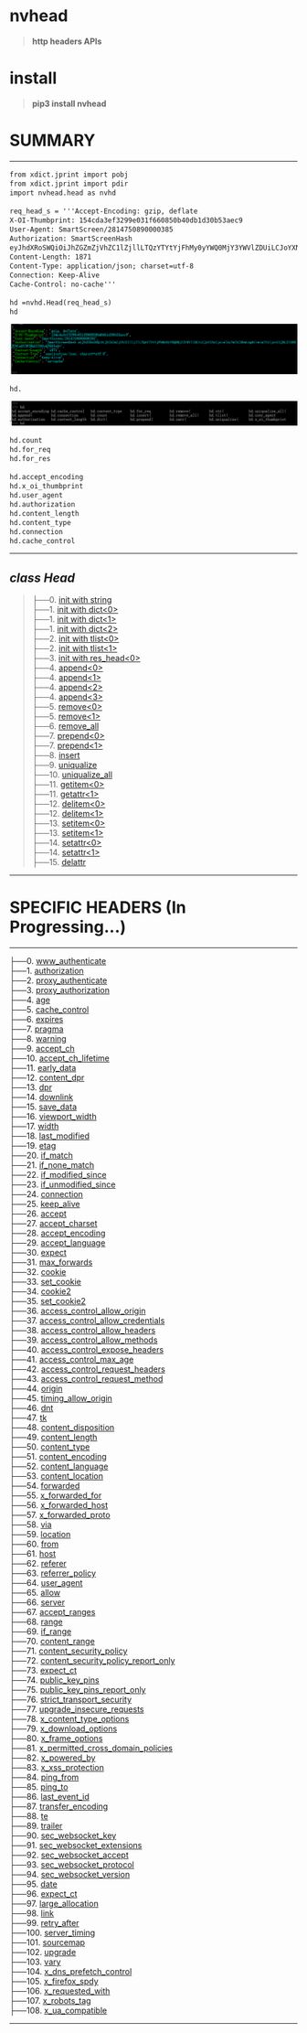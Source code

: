 # nvhead
>__http headers APIs__

# install
>__pip3 install nvhead__

# SUMMARY
-----------------------------------------------------------------------

    from xdict.jprint import pobj
    from xdict.jprint import pdir
    import nvhead.head as nvhd

    req_head_s = '''Accept-Encoding: gzip, deflate
    X-OI-Thumbprint: 154cda3ef3299e031f660850b40db1d30b53aec9
    User-Agent: SmartScreen/2814750890000385
    Authorization: SmartScreenHash eyJhdXRoSWQiOiJhZGZmZjVhZC1lZjllLTQzYTYtYjFhMy0yYWQ0MjY3YWVlZDUiLCJoYXNoIjoielAyTmlkZDkwLzg9Iiwia2V5IjoiUXJBL3lSRHJUNCs0Y2FZRkU2T0NyQT09In0=
    Content-Length: 1871
    Content-Type: application/json; charset=utf-8
    Connection: Keep-Alive
    Cache-Control: no-cache'''
    
    hd =nvhd.Head(req_head_s)
    hd    
![](nvhead/Images/Head.INTRODUCE.1.png)  <br>

    hd.
![](nvhead/Images/Head.INTRODUCE.0.png)  <br>

    hd.count
    hd.for_req
    hd.for_res
    
    hd.accept_encoding
    hd.x_oi_thumbprint
    hd.user_agent
    hd.authorization
    hd.content_length
    hd.content_type
    hd.connection
    hd.cache_control


-----------------------------------------------------------------------

_class Head_  
-------------------------------------------------------------------------
>├──0. [init with string](nvhead/Images/Head.init_with_string.0.png)  <br>
├──1. [init with dict\<0\>](nvhead/Images/Head.init_with_dict.0.png)  <br>
├──1. [init with dict\<1\>](nvhead/Images/Head.init_with_dict.1.png)  <br>
├──1. [init with dict\<2\>](nvhead/Images/Head.init_with_dict.0.png)  <br>
├──2. [init with tlist\<0\>](nvhead/Images/Head.init_with_tlist.0.png)  <br>
├──2. [init with tlist\<1\>](nvhead/Images/Head.init_with_tlist.1.png)  <br>
├──3. [init with res_head\<0\>](nvhead/Images/Head.init_with_res_head.0.png)  <br>
├──4. [append\<0\>](nvhead/Images/Head.append.0.png)  <br>
├──4. [append\<1\>](nvhead/Images/Head.append.1.png)  <br>
├──4. [append\<2\>](nvhead/Images/Head.append.2.png)  <br>
├──4. [append\<3\>](nvhead/Images/Head.append.3.png)  <br>
├──5. [remove\<0\>](nvhead/Images/Head.remove.0.png)  <br>
├──5. [remove\<1\>](nvhead/Images/Head.remove.1.png)  <br>
├──6. [remove_all](nvhead/Images/Head.remove_all.0.png)  <br>
├──7. [prepend\<0\>](nvhead/Images/Head.prepend.0.png)  <br>
├──7. [prepend\<1\>](nvhead/Images/Head.prepend.1.png)  <br>
├──8. [insert](nvhead/Images/Head.insert.0.png)  <br>
├──9. [uniqualize](nvhead/Images/Head.uniqualize.0.png)  <br>
├──10. [uniqualize_all](nvhead/Images/Head.uniqualize_all.0.png)  <br>
├──11. [getitem\<0\>](nvhead/Images/Head.get.0.png)  <br>
├──11. [getattr\<1\>](nvhead/Images/Head.get.1.png)  <br>
├──12. [delitem\<0\>](nvhead/Images/Head.delitem.0.png)  <br>
├──12. [delitem\<1\>](nvhead/Images/Head.delitem.1.png)  <br>
├──13. [setitem\<0\>](nvhead/Images/Head.setitem.0.png)  <br>
├──13. [setitem\<1\>](nvhead/Images/Head.setitem.1.png)  <br>
├──14. [setattr\<0\>](nvhead/Images/Head.setattr.0.png)  <br>
├──14. [setattr\<1\>](nvhead/Images/Head.setattr.1.png)  <br>
├──15. [delattr](nvhead/Images/Head.delattr.0.png)  <br>
-------------------------------------------------------------------------


# SPECIFIC HEADERS (In Progressing...)  

--------------------------------------------------------------------------
├──0. [www_authenticate](nvhead/Images/www_authenticate.0.png)  <br>
├──1. [authorization](nvhead/Images/authorization.0.png)  <br>
├──2. [proxy_authenticate](nvhead/Images/proxy_authenticate.0.png)  <br>
├──3. [proxy_authorization](nvhead/Images/proxy_authorization.0.png)  <br>
├──4. [age](nvhead/Images/age.0.png)  <br>
├──5. [cache_control](nvhead/Images/cache_control.0.png)  <br>
├──6. [expires](nvhead/Images/expires.0.png)  <br>
├──7. [pragma](nvhead/Images/pragma.0.png)  <br>
├──8. [warning](nvhead/Images/warning.0.png)  <br>
├──9. [accept_ch](nvhead/Images/accept_ch.0.png)  <br>
├──10. [accept_ch_lifetime](nvhead/Images/accept_ch_lifetime.0.png)  <br>
├──11. [early_data](nvhead/Images/early_data.0.png)  <br>
├──12. [content_dpr](nvhead/Images/content_dpr.0.png)  <br>
├──13. [dpr](nvhead/Images/dpr.0.png)  <br>
├──14. [downlink](nvhead/Images/downlink.0.png)  <br>
├──15. [save_data](nvhead/Images/save_data.0.png)  <br>
├──16. [viewport_width](nvhead/Images/viewport_width.0.png)  <br>
├──17. [width](nvhead/Images/width.0.png)  <br>
├──18. [last_modified](nvhead/Images/last_modified.0.png)  <br>
├──19. [etag](nvhead/Images/etag.0.png)  <br>
├──20. [if_match](nvhead/Images/if_match.0.png)  <br>
├──21. [if_none_match](nvhead/Images/if_none_match.0.png)  <br>
├──22. [if_modified_since](nvhead/Images/if_modified_since.0.png)  <br>
├──23. [if_unmodified_since](nvhead/Images/if_unmodified_since.0.png)  <br>
├──24. [connection](nvhead/Images/connection.0.png)  <br>
├──25. [keep_alive](nvhead/Images/keep_alive.0.png)  <br>
├──26. [accept](nvhead/Images/ReadMeDetailed/accept.md)<br>
├──27. [accept_charset](nvhead/Images/accept_charset.0.png)  <br>
├──28. [accept_encoding](nvhead/Images/accept_encoding.0.png)  <br>
├──29. [accept_language](nvhead/Images/accept_language.0.png)  <br>
├──30. [expect](nvhead/Images/expect.0.png)  <br>
├──31. [max_forwards](nvhead/Images/max_forwards.0.png)  <br>
├──32. [cookie](nvhead/Images/cookie.0.png)  <br>
├──33. [set_cookie](nvhead/Images/set_cookie.0.png)  <br>
├──34. [cookie2](nvhead/Images/cookie2.0.png)  <br>
├──35. [set_cookie2](nvhead/Images/set_cookie2.0.png)  <br>
├──36. [access_control_allow_origin](nvhead/Images/access_control_allow_origin.0.png)  <br>
├──37. [access_control_allow_credentials](nvhead/Images/access_control_allow_credentials.0.png)  <br>
├──38. [access_control_allow_headers](nvhead/Images/access_control_allow_headers.0.png)  <br>
├──39. [access_control_allow_methods](nvhead/Images/access_control_allow_methods.0.png)  <br>
├──40. [access_control_expose_headers](nvhead/Images/access_control_expose_headers.0.png)  <br>
├──41. [access_control_max_age](nvhead/Images/access_control_max_age.0.png)  <br>
├──42. [access_control_request_headers](nvhead/Images/access_control_request_headers.0.png)  <br>
├──43. [access_control_request_method](nvhead/Images/access_control_request_method.0.png)  <br>
├──44. [origin](nvhead/Images/origin.0.png)  <br>
├──45. [timing_allow_origin](nvhead/Images/timing_allow_origin.0.png)  <br>
├──46. [dnt](nvhead/Images/dnt.0.png)  <br>
├──47. [tk](nvhead/Images/tk.0.png)  <br>
├──48. [content_disposition](nvhead/Images/content_disposition.0.png)  <br>
├──49. [content_length](nvhead/Images/content_length.0.png)  <br>
├──50. [content_type](nvhead/Images/content_type.0.png)  <br>
├──51. [content_encoding](nvhead/Images/content_encoding.0.png)  <br>
├──52. [content_language](nvhead/Images/content_language.0.png)  <br>
├──53. [content_location](nvhead/Images/content_location.0.png)  <br>
├──54. [forwarded](nvhead/Images/forwarded.0.png)  <br>
├──55. [x_forwarded_for](nvhead/Images/x_forwarded_for.0.png)  <br>
├──56. [x_forwarded_host](nvhead/Images/x_forwarded_host.0.png)  <br>
├──57. [x_forwarded_proto](nvhead/Images/x_forwarded_proto.0.png)  <br>
├──58. [via](nvhead/Images/via.0.png)  <br>
├──59. [location](nvhead/Images/location.0.png)  <br>
├──60. [from](nvhead/Images/from.0.png)  <br>
├──61. [host](nvhead/Images/host.0.png)  <br>
├──62. [referer](nvhead/Images/referer.0.png)  <br>
├──63. [referrer_policy](nvhead/Images/referrer_policy.0.png)  <br>
├──64. [user_agent](nvhead/Images/user_agent.0.png)  <br>
├──65. [allow](nvhead/Images/allow.0.png)  <br>
├──66. [server](nvhead/Images/server.0.png)  <br>
├──67. [accept_ranges](nvhead/Images/accept_ranges.0.png)  <br>
├──68. [range](nvhead/Images/range.0.png)  <br>
├──69. [if_range](nvhead/Images/if_range.0.png)  <br>
├──70. [content_range](nvhead/Images/content_range.0.png)  <br>
├──71. [content_security_policy](nvhead/Images/content_security_policy.0.png)  <br>
├──72. [content_security_policy_report_only](nvhead/Images/content_security_policy_report_only.0.png)  <br>
├──73. [expect_ct](nvhead/Images/expect_ct.0.png)  <br>
├──74. [public_key_pins](nvhead/Images/public_key_pins.0.png)  <br>
├──75. [public_key_pins_report_only](nvhead/Images/public_key_pins_report_only.0.png)  <br>
├──76. [strict_transport_security](nvhead/Images/strict_transport_security.0.png)  <br>
├──77. [upgrade_insecure_requests](nvhead/Images/upgrade_insecure_requests.0.png)  <br>
├──78. [x_content_type_options](nvhead/Images/x_content_type_options.0.png)  <br>
├──79. [x_download_options](nvhead/Images/x_download_options.0.png)  <br>
├──80. [x_frame_options](nvhead/Images/x_frame_options.0.png)  <br>
├──81. [x_permitted_cross_domain_policies](nvhead/Images/x_permitted_cross_domain_policies.0.png)  <br>
├──82. [x_powered_by](nvhead/Images/x_powered_by.0.png)  <br>
├──83. [x_xss_protection](nvhead/Images/x_xss_protection.0.png)  <br>
├──84. [ping_from](nvhead/Images/ping_from.0.png)  <br>
├──85. [ping_to](nvhead/Images/ping_to.0.png)  <br>
├──86. [last_event_id](nvhead/Images/last_event_id.0.png)  <br>
├──87. [transfer_encoding](nvhead/Images/transfer_encoding.0.png)  <br>
├──88. [te](nvhead/Images/te.0.png)  <br>
├──89. [trailer](nvhead/Images/trailer.0.png)  <br>
├──90. [sec_websocket_key](nvhead/Images/sec_websocket_key.0.png)  <br>
├──91. [sec_websocket_extensions](nvhead/Images/sec_websocket_extensions.0.png)  <br>
├──92. [sec_websocket_accept](nvhead/Images/sec_websocket_accept.0.png)  <br>
├──93. [sec_websocket_protocol](nvhead/Images/sec_websocket_protocol.0.png)  <br>
├──94. [sec_websocket_version](nvhead/Images/sec_websocket_version.0.png)  <br>
├──95. [date](nvhead/Images/date.0.png)  <br>
├──96. [expect_ct](nvhead/Images/expect_ct.0.png)  <br>
├──97. [large_allocation](nvhead/Images/large_allocation.0.png)  <br>
├──98. [link](nvhead/Images/link.0.png)  <br>
├──99. [retry_after](nvhead/Images/retry_after.0.png)  <br>
├──100. [server_timing](nvhead/Images/server_timing.0.png)  <br>
├──101. [sourcemap](nvhead/Images/sourcemap.0.png)  <br>
├──102. [upgrade](nvhead/Images/upgrade.0.png)  <br>
├──103. [vary](nvhead/Images/vary.0.png)  <br>
├──104. [x_dns_prefetch_control](nvhead/Images/x_dns_prefetch_control.0.png)  <br>
├──105. [x_firefox_spdy](nvhead/Images/x_firefox_spdy.0.png)  <br>
├──106. [x_requested_with](nvhead/Images/x_requested_with.0.png)  <br>
├──107. [x_robots_tag](nvhead/Images/x_robots_tag.0.png)  <br>
├──108. [x_ua_compatible](nvhead/Images/x_ua_compatible.0.png)  <br>  

--------------------------------------------------------------------------
